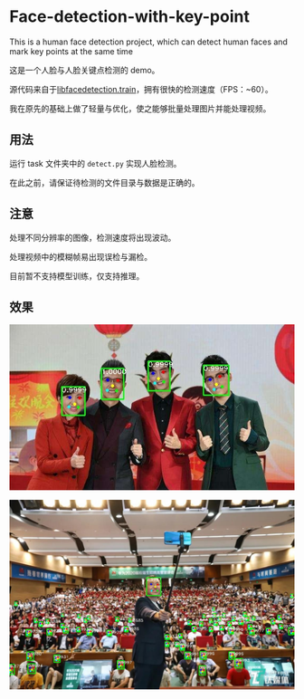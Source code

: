 # Face-detection-with-key-point
This is a human face detection project, which can detect human faces and mark key points at the same time

这是一个人脸与人脸关键点检测的 demo。

源代码来自于[libfacedetection.train](https://github.com/ShiqiYu/libfacedetection.train)，拥有很快的检测速度（FPS：~60）。

我在原先的基础上做了轻量与优化，使之能够批量处理图片并能处理视频。


## 用法<br>
运行 task 文件夹中的 ```detect.py``` 实现人脸检测。

在此之前，请保证待检测的文件目录与数据是正确的。

## 注意<br>
处理不同分辨率的图像，检测速度将出现波动。

处理视频中的模糊帧易出现误检与漏检。

目前暂不支持模型训练，仅支持推理。


## 效果<br>
<p align="center">
	<img src="https://github.com/LeeWise9/Face-detection-with-key-point/blob/master/sample1.jpg" alt="Sample"  width="600">
</p>


<p align="center">
	<img src="https://github.com/LeeWise9/Face-detection-with-key-point/blob/master/sample0.jpg" alt="Sample"  width="600">
</p>
